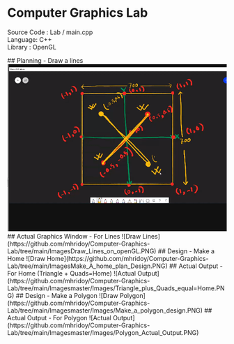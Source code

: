 # Computer Graphics Lab
 <p>Source Code : Lab / main.cpp<br>
 	Language: C++<br>
	Library : OpenGL<br>
	</p>
## Planning - Draw a lines
 <img   src="https://github.com/mhridoy/Computer-Graphics-Lab/blob/main/Images/Create_Lines_on_OpenGL.PNG" />
## Actual Graphics Window - For Lines
![Draw Lines](https://github.com/mhridoy/Computer-Graphics-Lab/tree/main/ImagesDraw_Lines_on_openGL.PNG)
## Design - Make a Home 
![Draw Home](https://github.com/mhridoy/Computer-Graphics-Lab/tree/main/ImagesMake_A_home_plan_Design.PNG)
## Actual Output - For Home (Triangle + Quads=Home)
![Actual Output](https://github.com/mhridoy/Computer-Graphics-Lab/tree/main/Imagesmaster/Images/Triangle_plus_Quads_equal=Home.PNG)
## Design - Make a Polygon
![Draw Polygon](https://github.com/mhridoy/Computer-Graphics-Lab/tree/main/Imagesmaster/Images/Make_a_polygon_design.PNG)
## Actual Output - For Polygon
![Actual Output](https://github.com/mhridoy/Computer-Graphics-Lab/tree/main/Imagesmaster/Images/Polygon_Actual_Output.PNG)
